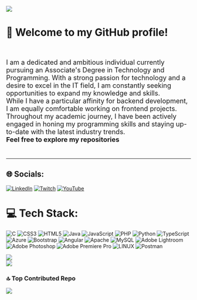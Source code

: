 [![](https://visitcount.itsvg.in/api?id=QuaNilo&icon=0&color=1)](https://visitcount.itsvg.in)
<h1>👋 Welcome to my GitHub profile!</h1>
<br>
<p style="margin-bottom: 10px; font-size: 18px">I am a dedicated and ambitious individual currently pursuing an Associate's Degree in Technology and Programming. With a strong passion for technology and a desire to excel in the IT field, I am constantly seeking opportunities to expand my knowledge and skills.
<br>
While I have a particular affinity for backend development, I am equally comfortable working on frontend projects.
<br>
Throughout my academic journey, I have been actively engaged in honing my programming skills and staying up-to-date with the latest industry trends.
<br><strong>Feel free to explore my repositories</strong>
</p>
<br><hr>



## 🌐 Socials:
[![LinkedIn](https://img.shields.io/badge/LinkedIn-%230077B5.svg?logo=linkedin&logoColor=white)](https://linkedin.com/in/joão-velez-a93386261) [![Twitch](https://img.shields.io/badge/Twitch-%239146FF.svg?logo=Twitch&logoColor=white)](https://twitch.tv/quanilo) [![YouTube](https://img.shields.io/badge/YouTube-%23FF0000.svg?logo=YouTube&logoColor=white)](https://youtube.com/@QuaNilo) 

# 💻 Tech Stack:
![C](https://img.shields.io/badge/c-%2300599C.svg?style=plastic&logo=c&logoColor=white) ![CSS3](https://img.shields.io/badge/css3-%231572B6.svg?style=plastic&logo=css3&logoColor=white) ![HTML5](https://img.shields.io/badge/html5-%23E34F26.svg?style=plastic&logo=html5&logoColor=white) ![Java](https://img.shields.io/badge/java-%23ED8B00.svg?style=plastic&logo=java&logoColor=white) ![JavaScript](https://img.shields.io/badge/javascript-%23323330.svg?style=plastic&logo=javascript&logoColor=%23F7DF1E) ![PHP](https://img.shields.io/badge/php-%23777BB4.svg?style=plastic&logo=php&logoColor=white) ![Python](https://img.shields.io/badge/python-3670A0?style=plastic&logo=python&logoColor=ffdd54) ![TypeScript](https://img.shields.io/badge/typescript-%23007ACC.svg?style=plastic&logo=typescript&logoColor=white) ![Azure](https://img.shields.io/badge/azure-%230072C6.svg?style=plastic&logo=azure-devops&logoColor=white) ![Bootstrap](https://img.shields.io/badge/bootstrap-%23563D7C.svg?style=plastic&logo=bootstrap&logoColor=white) ![Angular](https://img.shields.io/badge/angular-%23DD0031.svg?style=plastic&logo=angular&logoColor=white) ![Apache](https://img.shields.io/badge/apache-%23D42029.svg?style=plastic&logo=apache&logoColor=white) ![MySQL](https://img.shields.io/badge/mysql-%2300f.svg?style=plastic&logo=mysql&logoColor=white) ![Adobe Lightroom](https://img.shields.io/badge/Adobe%20Lightroom-31A8FF.svg?style=plastic&logo=Adobe%20Lightroom&logoColor=white) ![Adobe Photoshop](https://img.shields.io/badge/adobephotoshop-%2331A8FF.svg?style=plastic&logo=adobephotoshop&logoColor=white) ![Adobe Premiere Pro](https://img.shields.io/badge/Adobe%20Premiere%20Pro-9999FF.svg?style=plastic&logo=Adobe%20Premiere%20Pro&logoColor=white) ![LINUX](https://img.shields.io/badge/Linux-FCC624?style=plastic&logo=linux&logoColor=black) ![Postman](https://img.shields.io/badge/Postman-FF6C37?style=plastic&logo=postman&logoColor=white)

![](https://github-readme-streak-stats.herokuapp.com/?user=QuaNilo&theme=dark&hide_border=false)<br/>
![](https://github-readme-stats.vercel.app/api/top-langs/?username=QuaNilo&theme=dark&hide_border=false&include_all_commits=true&count_private=true&layout=compact)

### 🔝 Top Contributed Repo
![](https://github-contributor-stats.vercel.app/api?username=QuaNilo&limit=5&theme=dark&combine_all_yearly_contributions=true)

